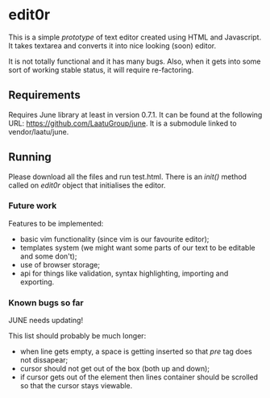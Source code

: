 # edit0r
This is a simple *prototype* of text editor created using HTML and Javascript. It takes textarea and converts it into 
nice looking (soon) editor.

It is not totally functional and it has many bugs. Also, when it gets into some sort of working stable status, it will require
re-factoring.

## Requirements
Requires June library at least in version 0.7.1. It can be found at the following URL: https://github.com/LaatuGroup/june.
It is a submodule linked to vendor/laatu/june.

## Running
Please download all the files and run test.html. There is an *init()* method called on *edit0r* object that initialises
the editor.

### Future work
Features to be implemented:
* basic vim functionality (since vim is our favourite editor);
* templates system (we might want some parts of our text to be editable and some don't);
* use of browser storage;
* api for things like validation, syntax highlighting, importing and exporting.

### Known bugs so far
JUNE needs updating!

This list should probably be much longer:
* when line gets empty, a space is getting inserted so that *pre* tag does not dissapear;
* cursor should not get out of the box (both up and down);
* if cursor gets out of the element then lines container should be scrolled so that the cursor stays viewable.
